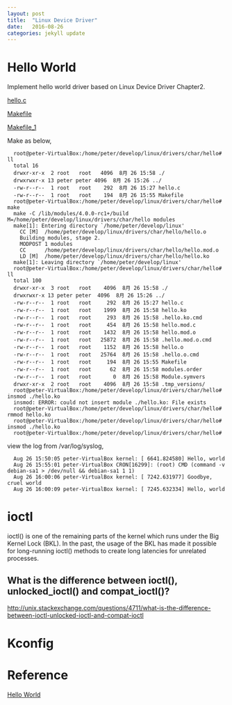```yaml
---
layout: post
title:  "Linux Device Driver"
date:   2016-08-26 
categories: jekyll update
---
```


# Hello World 

Implement hello world driver based on Linux Device Driver Chapter2.

[hello.c](/code_for_post/ldd/hello/hello.c)

[Makefile](/code_for_post/ldd/hello/Makefile)

[Makefile_1](/code_for_post/ldd/hello/Makefile_1)

Make as below,

	  root@peter-VirtualBox:/home/peter/develop/linux/drivers/char/hello# ll
	  total 16
	  drwxr-xr-x  2 root   root   4096  8月 26 15:58 ./
	  drwxrwxr-x 13 peter peter 4096  8月 26 15:26 ../
	  -rw-r--r--  1 root   root    292  8月 26 15:27 hello.c
	  -rw-r--r--  1 root   root    194  8月 26 15:55 Makefile
	  root@peter-VirtualBox:/home/peter/develop/linux/drivers/char/hello# make
	  make -C /lib/modules/4.0.0-rc1+/build M=/home/peter/develop/linux/drivers/char/hello modules
	  make[1]: Entering directory `/home/peter/develop/linux'
	    CC [M]  /home/peter/develop/linux/drivers/char/hello/hello.o
	    Building modules, stage 2.
	    MODPOST 1 modules
	    CC      /home/peter/develop/linux/drivers/char/hello/hello.mod.o
	    LD [M]  /home/peter/develop/linux/drivers/char/hello/hello.ko
	  make[1]: Leaving directory `/home/peter/develop/linux'
	  root@peter-VirtualBox:/home/peter/develop/linux/drivers/char/hello# ll
	  total 100
	  drwxr-xr-x  3 root   root    4096  8月 26 15:58 ./
	  drwxrwxr-x 13 peter peter  4096  8月 26 15:26 ../
	  -rw-r--r--  1 root   root     292  8月 26 15:27 hello.c
	  -rw-r--r--  1 root   root    1999  8月 26 15:58 hello.ko
	  -rw-r--r--  1 root   root     293  8月 26 15:58 .hello.ko.cmd
	  -rw-r--r--  1 root   root     454  8月 26 15:58 hello.mod.c
	  -rw-r--r--  1 root   root    1432  8月 26 15:58 hello.mod.o
	  -rw-r--r--  1 root   root   25872  8月 26 15:58 .hello.mod.o.cmd
	  -rw-r--r--  1 root   root    1152  8月 26 15:58 hello.o
	  -rw-r--r--  1 root   root   25764  8月 26 15:58 .hello.o.cmd
	  -rw-r--r--  1 root   root     194  8月 26 15:55 Makefile
	  -rw-r--r--  1 root   root      62  8月 26 15:58 modules.order
	  -rw-r--r--  1 root   root       0  8月 26 15:58 Module.symvers
	  drwxr-xr-x  2 root   root    4096  8月 26 15:58 .tmp_versions/
	  root@peter-VirtualBox:/home/peter/develop/linux/drivers/char/hello# insmod ./hello.ko 
	  insmod: ERROR: could not insert module ./hello.ko: File exists
	  root@peter-VirtualBox:/home/peter/develop/linux/drivers/char/hello# rmmod hello.ko
	  root@peter-VirtualBox:/home/peter/develop/linux/drivers/char/hello# insmod ./hello.ko 
	  root@peter-VirtualBox:/home/peter/develop/linux/drivers/char/hello# 

view the log from /var/log/syslog,

	  Aug 26 15:50:05 peter-VirtualBox kernel: [ 6641.824580] Hello, world
	  Aug 26 15:55:01 peter-VirtualBox CRON[16299]: (root) CMD (command -v debian-sa1 > /dev/null && debian-sa1 1 1)
	  Aug 26 16:00:06 peter-VirtualBox kernel: [ 7242.631977] Goodbye, cruel world
	  Aug 26 16:00:09 peter-VirtualBox kernel: [ 7245.632334] Hello, world
     
# ioctl

ioctl() is one of the remaining parts of the kernel which runs under the Big Kernel Lock (BKL). In the past, the usage of the BKL has made it possible for long-running ioctl() methods to create long latencies for unrelated processes.

## What is the difference between ioctl(), unlocked_ioctl() and compat_ioctl()?

http://unix.stackexchange.com/questions/4711/what-is-the-difference-between-ioctl-unlocked-ioctl-and-compat-ioctl

# Kconfig


# Reference
[Hello World](http://blog.chinaunix.net/uid-27012654-id-3862516.html)


